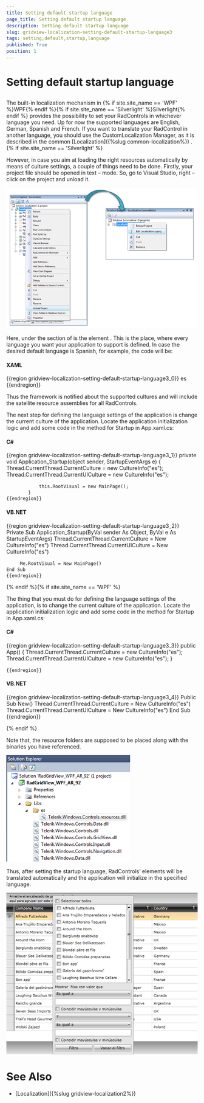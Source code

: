```yaml
---
title: Setting default startup language
page_title: Setting default startup language
description: Setting default startup language
slug: gridview-localization-setting-default-startup-language3
tags: setting,default,startup,language
published: True
position: 1
---
```


# Setting default startup language



## 

The built-in localization mechanism in {% if site.site_name == 'WPF' %}WPF{% endif %}{% if site.site_name == 'Silverlight' %}Silverlight{% endif %} provides the possibility to set your RadControls in whichever language you need. Up for now the supported languages are English, German, Spanish and French.
          If you want to translate your RadControl in another language, you should use the CustomLocalization Manager, as it is described in the common
          [Localization]({%slug common-localization%})  .
      {% if site.site_name == 'Silverlight' %}

However, in case you aim at loading the right resources automatically by means of culture settings, a couple of things need to be done. 
          Firstly, your project file should be opened in text – mode. So, go to Visual Studio, right – click on the project and unload it.

![](images/Localization_DefaultLanguage1.png)



Here, under the section of <Property Group> is the element <Supported Cultures>. This is the place, where every language you want your application to support is defined. In case the desired default language is Spanish, for example, the code will be:



#### __XAML__

{{region gridview-localization-setting-default-startup-language3_0}}
	<SupportedCultures>es</SupportedCultures>
	{{endregion}}





Thus the framework is notified about the supported cultures and will include the satellite resource assemblies for all RadControls.
                  

The next step for defining the language settings of the application is change the current culture of the application. 
                    Locate the application initialization logic and add some code in the method for Startup in App.xaml.cs:
                  

#### __C#__

{{region gridview-localization-setting-default-startup-language3_1}}
	private void Application_Startup(object sender, StartupEventArgs e)
	        {
	            Thread.CurrentThread.CurrentCulture = new CultureInfo("es");
	            Thread.CurrentThread.CurrentUICulture = new CultureInfo("es");
	
	            this.RootVisual = new MainPage();
	        }
	{{endregion}}





#### __VB.NET__

{{region gridview-localization-setting-default-startup-language3_2}}
	Private Sub Application_Startup(ByVal sender As Object, ByVal e As StartupEventArgs)
	     Thread.CurrentThread.CurrentCulture = New CultureInfo("es")
	     Thread.CurrentThread.CurrentUICulture = New CultureInfo("es")
	
	     Me.RootVisual = New MainPage()
	End Sub
	{{endregion}}



{% endif %}{% if site.site_name == 'WPF' %}

The thing that you must do for defining the language settings of the application, is to change the current culture of the application.
            Locate the application initialization logic and add some code in the method for Startup in App.xaml.cs:
          

#### __C#__

{{region gridview-localization-setting-default-startup-language3_3}}
	public App()
	      {
	          Thread.CurrentThread.CurrentCulture = new CultureInfo("es");
	          Thread.CurrentThread.CurrentUICulture = new CultureInfo("es");
	      }
	
	{{endregion}}





#### __VB.NET__

{{region gridview-localization-setting-default-startup-language3_4}}
	   Public Sub New()
	        Thread.CurrentThread.CurrentCulture = New CultureInfo("es")
	        Thread.CurrentThread.CurrentUICulture = New CultureInfo("es")
	    End Sub
	{{endregion}}



{% endif %}

Note that, the resource folders are supposed to be placed along with the binaries you have referenced.
        

![Rad Grid View localization defaultlanguage 3png](images/RadGridView_localization_defaultlanguage3png.PNG)

Thus, after setting the startup language, RadControls’ elements will be translated automatically and the application will initialize in the specified language.



![](images/Localization_DefaultLanguage2.png)





# See Also

 * [Localization]({%slug gridview-localization2%})
